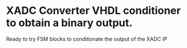 # XADC Converter VHDL conditioner to obtain a binary output.

Ready to try FSM blocks to conditionate the output of the XADC IP
